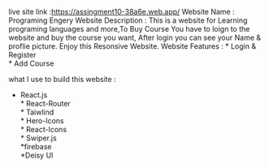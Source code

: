  live site link :https://assingment10-38a6e.web.app/
 Website Name : Programing Engery 
 Website Description : This is a website for Learning programing languages and more,To Buy Course You have to loign to the website and buy the course you want, After login you can see your Name & proflie picture. Enjoy this Resonsive Website.
    Website Features : 
     * Login & Register <br>
     * Add Course 


 what I use to build this website :
   * React.js <br>
    * React-Router <br>
    * Taiwlind<br> 
    * Hero-Icons<br>
    * React-Icons<br>
    * Swiper.js<br>
    *firebase<br>
    *Deisy UI<br>



    
